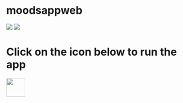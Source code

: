 # moodsappweb
<a href="https://travis-ci.org/rukundoeric/moodsappweb"><img src="https://travis-ci.org/rukundoeric/moodsappweb.svg?branch=develop"></a>
<a href="https://codeclimate.com/github/rukundoeric/moodsappweb/maintainability"><img src="https://api.codeclimate.com/v1/badges/d0db56214f8278b5171b/maintainability" /></a>

# Click on the icon below to run the app

<a href="https://moodsappwebapp.herokuapp.com/"><img width="50px" height="50px" src="https://s18955.pcdn.co/wp-content/uploads/2018/02/facebook-messenger-1.png"></a>

